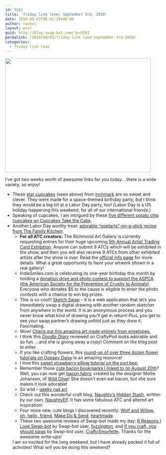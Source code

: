 ```yaml
---
id: 5581
title: 'friday link love: September 3rd, 2010'
date: 2010-09-03T08:41:29+00:00
author: rachel
layout: post
guid: http://blog.swap-bot.com/?p=5581
permalink: /2010/09/03/friday-link-love-september-3rd-2010/
categories:
  - friday link love
---
```

[<img src="http://www.rljart.com/blog/wp-content/uploads/2010/09/inchmarkstarcupcakes.jpg" alt="" title="inchmarkstarcupcakes" width="470" height="368" class="aligncenter size-full wp-image-3317" />](http://inchmark.squarespace.com/inchmark/2009/6/24/star-cupcakes.html/)

I&#8217;ve got two weeks worth of awesome links for you today&#8230; there is a wide variety, so enjoy!

  * These [star cupcakes](http://inchmark.squarespace.com/inchmark/2009/6/24/star-cupcakes.html/) (seen above) from [inchmark](http://inchmark.squarespace.com/) are so sweet and clever. They were made for a space-themed birthday party, but I think they would be a big hit at a Labor Day party, too! (Labor Day is a US holiday happening this weekend, for all of our international friends.)
  * Speaking of cupcakes, I am intrigued by these [five different potato chip cupcakes on Cupcakes Take the Cake](http://cupcakestakethecake.blogspot.com/2010/09/5-potato-chip-cupcakes.html).
  * Another Labor Day worthy treat: [adorable &#8220;poptarts&#8221;-on-a-stick recipe from The Family Kitchen](http://blogs.babble.com/family-kitchen/2010/09/01/poptart-pops-an-interview-with-bakerella/). 
      * **For all ATC creators:** The Richmond Art Gallery is currently requesting entries for their huge upcoming [5th Annual Artist Trading Card Exhibition](http://www.richmondartgallery.org/ATCs-exhibition-2010.php). Anyone can submit 9 ATCs which will be exhibited in the show, and then you will also receive 9 ATCs from other exhibited artists after the show is over. Read the [official info page](http://www.richmondartgallery.org/ATCs-exhibition-2010.php) for more details. What a great opportunity to have your artwork shown in a real gallery!
      * IndieSmiles.com is celebrating its one-year birthday this month by holding a [donation drive and photo contest to support the ASPCA (the American Society for the Prevention of Cruelty to Animals)](http://www.indiesmiles.com/indiesmiles-celebrates-birthday-for-aspca-charity/). Everyone who donates $5 to the cause is eligible to enter the photo contests with a chance to win big prizes.
      * This is so cool!! [Sketch Swap](http://www.sketchswap.com/) &#8211; It is a web application that let&#8217;s you immediately swap a digital drawing with another random sketcher from anywhere in the world. It is an anonymous process and you never know what kind of drawing you&#8217;ll get in return! Plus, you get to see your swap partner&#8217;s drawing unfold just as they drew it. Fascinating.
      * Wow! [Check out this amazing art made entirely from envelopes.](http://blog.craftzine.com/archive/2010/09/envelope_art_from_francisca_pr.html)
      * I think this [_Doodle Diary_](http://www.craftypod.com/2010/09/01/review-and-giveaway-doodle-diary/) reviewed on CraftyPod looks adorable and so fun. &#8230;and she is giving away a copy! Comment on the blog post to enter.
      * If you like crafting flowers, this [round-up of over three dozen flower tutorials on Oopsey Daisy](http://oopsey-daisy.blogspot.com/2010/07/wednesdays-wowzers-3-dozen-plus-four.html) is an amazing resource!
      * I love this [sweet strawberry pillow tutorial on the purl bee.](http://www.purlbee.com/strawberry-pillows/)
      * Remember those [cute bacon bookmarks I linked to on August 20th](http://blog.swap-bot.com/2010/08/20/friday-link-love-august-20th-2010/)? Well, you can now get [bacon fabric](http://www.spoonflower.com/fabric_items/new?design_id=326281) created by the designer Mollie Johanson, of [Wild Olive](http://wildolive.blogspot.com/2010/09/stripes-of-bacon.html)! She doesn&#8217;t even eat bacon, but she sure makes it look adorable!
      * So wild &#8211; [geeky nail art](http://www.girlsocool.com/blog/makeover/20-geeky-painted-nail-designs/).
      * Check out this wonderful craft blog, [Naughty&#8217;s Hidden Stash](http://naughtyhasahiddenstash.blogspot.com/), written by our own, [NaughtyElf](http://www.swap-bot.com/user:NaughtyElf). It has some fabulous ATC and altered art inspiration!
      * Four more new, cute blogs I discovered recently: [Wolf and Willow](http://www.wolfandwillowblog.com/), [oh, hello, friend](http://www.ohhellofriend.blogspot.com/), [Make Do & Send](http://makedoandsend.squarespace.com/), [heartmade](http://heartmadeblog.com/).
      * These two awesome reviews of Swap-bot made my day: [6 Reasons I Love Swap-bot](http://www.squidoo.com/10-reasons-to-love-swap-bot) by Swap-bot user, [fuzzington](http://www.swap-bot.com/user:fuzzington), and [If you craft, you should swap](http://dillpicklepicnic.com/2010/08/23/swap-bot-review/) by Swap-bot user, [CraftySmurfette](http://www.swap-bot.com/user:craftysmurfette). Thanks for the awesome write-ups!</ul> 
    I am so excited for the long weekend, but I have already packed it full of activities! What will you be doing this weekend?</ul>